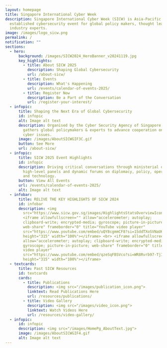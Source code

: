 ```yaml
---
layout: homepage
title: Singapore International Cyber Week
description: Singapore International Cyber Week (SICW) is Asia-Pacific’s most
  established cybersecurity event for global policy makers, thought leaders and
  industry experts.
image: /images/logo_sicw.png
permalink: /
notification: ""
sections:
  - hero:
      background: /images/SICW2024_HeroBanner_v20241119.jpg
      key_highlights:
        - title: About SICW 2025
          description: Shaping Global Cybersecurity
          url: /about-sicw/
        - title: Events
          description: What's Happening
          url: /events/calendar-of-events-2025/
        - title: Register Now
          description: Be a Part of the Conversation
          url: /register-your-interest/
  - infopic:
      title: Shaping the Next Era of Global Cybersecurity
      id: infopic
      alt: Image alt text
      description: Organised by the Cyber Security Agency of Singapore, the 10th SICW
        gathers global policymakers & experts to advance cooperation on key
        cyber issues.
      image: /images/AboutSICWGIF3C.gif
      button: See More
      url: /about-sicw/
  - infopic:
      title: SICW 2025 Event Highlights
      id: infopic
      description: Driving critical conversations through ministerial dialogues,
        high-level panels and dynamic forums on diplomacy, policy, operations
        and technology.
      button: View All Events
      url: /events/calendar-of-events-2025/
      alt: Image alt text
  - infobar:
      title: RELIVE THE KEY HIGHLIGHTS OF SICW 2024
      id: infobar
      description: <img
        src="https://www.sicw.gov.sg/images/HighlightsStatsOverviewIcons.png"><br>
        <iframe allowfullscreen="" allow="accelerometer; autoplay;
        clipboard-write; encrypted-media; gyroscope; picture-in-picture;
        web-share" frameborder="0" title="YouTube video player"
        src="https://www.youtube.com/embed/uQY8cgmmCF8?si=1SddTXoSVNaU6Y2E"
        height="315" width="100%"></iframe> <br> <iframe allowfullscreen=""
        allow="accelerometer; autoplay; clipboard-write; encrypted-media;
        gyroscope; picture-in-picture; web-share" frameborder="0" title="YouTube
        video player"
        src="https://www.youtube.com/embed/qzeSqFBSVco?si=WR8Rvrb97-TjIJCI"
        height="315" width="100%"></iframe>
  - textcards:
      title: Past SICW Resources
      id: textcards
      cards:
        - title: Publications
          description: <img src="/images/publication_icon.png">
          linktext: Read Publications Here
          url: /resources/publications/
        - title: Video Gallery
          description: <img src="/images/video_icon.png">
          linktext: Watch Videos Here
          url: /resources/video-gallery/
  - infopic:
      id: infopic
      description: <img src="/images/HomePg_AboutText.jpg">
      image: /images/AboutSICWGIF4.gif
      alt: Image alt text
---
```

